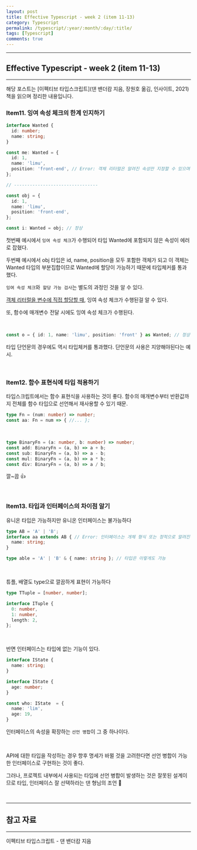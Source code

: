 ```yaml
---
layout: post
title: Effective Typescript - week 2 (item 11-13)
category: Typescript
permalink: /typescript/:year/:month/:day/:title/
tags: [Typescript]
comments: true
---
```


---

## Effective Typescript - week 2 (item 11-13)

---

해당 포스트는 [이펙티브 타입스크립트]\(댄 밴더캄 지음, 장원호 옮김, 인사이트, 2021) 책을 읽으며 정리한 내용입니다.

### Item11. 잉여 속성 체크의 한계 인지하기

```typescript
interface Wanted {
  id: number;
  name: string;
}

const me: Wanted = {
  id: 1,
  name: 'limu',
  position: 'front-end', // Error: 객체 리터럴은 알려진 속성만 지정할 수 있으며 'Wanted' 형식에 'position'이(가) 없습니다.
};

// --------------------------------

const obj = {
  id: 1,
  name: 'limu',
  position: 'front-end',
};

const i: Wanted = obj; // 정상
```

첫번째 예시에서 `잉여 속성 체크`가 수행되어 타입 Wanted에 포함되지 않은 속성이 에러로 잡혔다.

두번째 예시에서 obj 타입은 id, name, position을 모두 포함한 객체가 되고 이 객체는 Wanted 타입의 부분집합이므로 Wanted에 할당이 가능하기 때문에 타입체커를 통과했다.

`잉여 속성 체크`와` 할당 가능 검사`는 별도의 과정인 것을 알 수 있다.

<u>객체 리터럴을 변수에 직접 할당할 때</u>, 잉여 속성 체크가 수행된걸 알 수 있다.

또, 함수에 매개변수 전달 시에도 잉여 속성 체크가 수행된다.

<br>

```typescript
const o = { id: 1, name: 'limu', position: 'front' } as Wanted; // 정상
```

타입 단언문의 경우에도 역시 타입체커를 통과했다. 단언문의 사용은 지양해야된다는 예시.

<br>

### Item12. 함수 표현식에 타입 적용하기

타입스크립트에서는 함수 표현식을 사용하는 것이 좋다. 함수의 매개변수부터 반환값까지 전체를 함수 타입으로 선언해서 재사용할 수 있기 때문.

```typescript
type Fn = (num: number) => number;
const aa: Fn = num => { //... };
```

<br>

```typescript
type BinaryFn = (a: number, b: number) => number;
const add: BinaryFn = (a, b) => a + b;
const sub: BinaryFn = (a, b) => a - b;
const mul: BinaryFn = (a, b) => a * b;
const div: BinaryFn = (a, b) => a / b;
```

깔~끔 👍

<br>

### Item13. 타입과 인터페이스의 차이점 알기

유니온 타입은 가능하지만 유니온 인터페이스는 불가능하다

```typescript
type AB = 'A' | 'B';
interface aa extends AB { // Error: 인터페이스는 개체 형식 또는 정적으로 알려진 멤버가 포함된 개체 형식의 교집합만 확장할 수 있습니다.
  name: string;
}

type able = 'A' | 'B' & { name: string }; // 타입은 이렇게도 가능
```

<br>

튜플, 배열도 type으로 깔끔하게 표현이 가능하다

```typescript
type TTuple = [number, number];

interface ITuple {
  0: number,
  1: number,
  length: 2,
};
```

<br>

반면 인터페이스는 타입에 없는 기능이 있다.

```typescript
interface IState {
  name: string;
}

interface IState {
  age: number;
}

const who: IState  = {
  name: 'lim',
  age: 19,
}
```

인터페이스의 속성을 확장하는 `선언 병합`이 그 중 하나이다.

<br>

API에 대한 타입을 작성하는 경우 향후 명세가 바뀔 것을 고려한다면 선언 병합이 가능한 인터페이스로 구현하는 것이 좋다.

그러나, 프로젝트 내부에서 사용되는 타입에 선언 병합이 발생하는 것은 잘못된 설계이므로 타입, 인터페이스 잘 선택하라는 댄 형님의 조언 👊

<br>

---

## 참고 자료

---

이펙티브 타입스크립트 - 댄 밴더캄 지음
